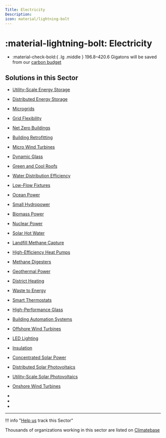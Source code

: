 ```yaml
---
Title: Electricity
Description: 
icon: material/lightning-bolt
---
```


# :material-lightning-bolt:  Electricity

<div class="grid cards" markdown>

-   :material-check-bold:{ .lg .middle } 196.8–420.6 Gigatons will be saved from our [carbon budget](../glossary/#carbon-budget)

</div>


## Solutions in this Sector


- [Utility-Scale Energy Storage](../solution-utility-scale-energy-storage)

- [Distributed Energy Storage](../solution-distributed-energy-storage)

- [Microgrids](../solution-microgrids)

- [Grid Flexibility](../solution-grid-flexibility)

- [Net Zero Buildings](../solution-net-zero-buildings)

- [Building Retrofitting](../solution-building-retrofitting)

- [Micro Wind Turbines](../solution-micro-wind-turbines)

- [Dynamic Glass](../solution-dynamic-glass)

- [Green and Cool Roofs](../solution-green-and-cool-roofs)

- [Water Distribution Efficiency](../solution-water-distribution-efficiency)

- [Low-Flow Fixtures](../solution-low-flow-fixtures)

- [Ocean Power](../solution-ocean-power)

- [Small Hydropower](../solution-small-hydropower)

- [Biomass Power](../solution-biomass-power)

- [Nuclear Power](../solution-nuclear-power)

- [Solar Hot Water](../solution-solar-hot-water)

- [Landfill Methane Capture](../solution-landfill-methane-capture)

- [High-Efficiency Heat Pumps](../solution-high-efficiency-heat-pumps)

- [Methane Digesters](../solution-methane-digesters)

- [Geothermal Power](../solution-geothermal-power)

- [District Heating](../solution-district-heating)

- [Waste to Energy](../solution-waste-to-energy)

- [Smart Thermostats](../solution-smart-thermostats)

- [High-Performance Glass](../solution-high-performance-glass)

- [Building Automation Systems](../solution-building-automation-systems)

- [Offshore Wind Turbines](../solution-offshore-wind-turbines)

- [LED Lighting](../solution-led-lighting)

- [Insulation](../solution-insulation)

- [Concentrated Solar Power](../solution-concentrated-solar-power)

- [Distributed Solar Photovoltaics](../solution-distributed-solar-photovoltaics)

- [Utility-Scale Solar Photovoltaics](../solution-utility-scale-solar-photovoltaics)

- [Onshore Wind Turbines](../solution-onshore-wind-turbines)


 -
 -
 -

---

!!! info "[Help us](../contribute) track this Sector"

Thousands of organizations working in this sector are listed on [Climatebase](https://climatebase.org/organizations)